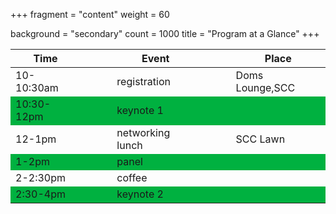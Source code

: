 +++
fragment = "content"
weight = 60

background = "secondary"
count = 1000
title = "Program at a Glance"
+++




<style>
.heatMap {
    width: 100%;
    text-align: center;
}
.heatMap th {
word-wrap: break-word;
text-align: center;
}
.heatMap tr:nth-child(2) { background: #00B140; }
.heatMap tr:nth-child(4) { background: #00B140; }
.heatMap tr:nth-child(6) { background: #00B140; }
</style>

<div class="heatMap">


| Time     	|  &nbsp;&nbsp;&nbsp;&nbsp;&nbsp;&nbsp;&nbsp;&nbsp; 	| Event            	|  &nbsp;&nbsp;&nbsp;&nbsp;&nbsp;&nbsp;&nbsp;&nbsp; 	| Place       	|
|----------	|---	|------------------	|---	|-------------	|
| 10-10:30am 	|   	| registration     	|   	| Doms Lounge,SCC 	|
| 10:30-12pm 	|   	| keynote 1        	|   	|             	|
| 12-1pm     	|   	| networking lunch 	|   	| SCC Lawn    	|
| 1-2pm      	|   	| panel            	|   	|             	|
| 2-2:30pm 	|   	| coffee           	|   	|             	|
| 2:30-4pm 	|   	| keynote 2        	|   	|             	|

</div>
